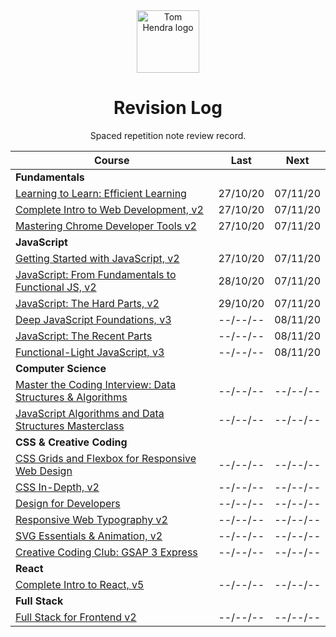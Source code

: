 <div align=center>
<img alt="Tom Hendra logo" src="https://res.cloudinary.com/tomhendra/image/upload/v1567091669/tomhendra-logo/tomhendra-logo-round-1024.png" width="100" />
<h1>Revision Log</h1>
<p>Spaced repetition note review record.</p>
</div>

| Course                                                                                                                   | Last     | Next     |
| ------------------------------------------------------------------------------------------------------------------------ | -------- | -------- |
| **Fundamentals**                                                                                                         |          |          |
| [Learning to Learn: Efficient Learning](10-learning-to-learn)                                                            | 27/10/20 | 07/11/20 |
| [Complete Intro to Web Development, v2](14-fem-beginner/1-complete-intro-to-web-development-v2)                          | 27/10/20 | 07/11/20 |
| [Mastering Chrome Developer Tools v2](14-fem-beginner/5-mastering-chrome-developer-tools-v2)                             | 27/10/20 | 07/11/20 |
| **JavaScript**                                                                                                           |          |          |
| [Getting Started with JavaScript, v2](14-fem-beginner/2-getting-started-with-javascript-v2)                              | 27/10/20 | 07/11/20 |
| [JavaScript: From Fundamentals to Functional JS, v2](14-fem-beginner/4-javascript-from-fundamentals-to-functional-js-v2) | 28/10/20 | 07/11/20 |
| [JavaScript: The Hard Parts, v2](15-fem-professional/1-javascript-the-hard-parts-v2)                                     | 29/10/20 | 07/11/20 |
| [Deep JavaScript Foundations, v3](15-fem-professional/2-deep-javascript-foundations-v3)                                  | --/--/-- | 08/11/20 |
| [JavaScript: The Recent Parts](15-fem-professional/3-javascript-the-recent-parts)                                        | --/--/-- | 08/11/20 |
| [Functional-Light JavaScript, v3](15-fem-professional/5-functional-light-javascript-v3)                                  | --/--/-- | 08/11/20 |
| **Computer Science**                                                                                                     |          |          |
| [Master the Coding Interview: Data Structures & Algorithms](11-master-the-coding-interview)                              | --/--/-- | --/--/-- |
| [JavaScript Algorithms and Data Structures Masterclass](3-algorithms-and-data-structures)                                | --/--/-- | --/--/-- |
| **CSS & Creative Coding**                                                                                                |          |          |
| [CSS Grids and Flexbox for Responsive Web Design](14-fem-beginner/3-css-grids-and-flexbox-for-responsive-web-design)     | --/--/-- | --/--/-- |
| [CSS In-Depth, v2](15-fem-professional/6-css-in-depth-v2)                                                                | --/--/-- | --/--/-- |
| [Design for Developers](16-fem-design-to-code/1-design-for-developers)                                                   | --/--/-- | --/--/-- |
| [Responsive Web Typography v2](16-fem-design-to-code/2-responsive-web-typography-v2)                                     | --/--/-- | --/--/-- |
| [SVG Essentials & Animation, v2](16-fem-design-to-code/3-svg-essentials-and-animation-v2)                                | --/--/-- | --/--/-- |
| [Creative Coding Club: GSAP 3 Express](https://www.creativecodingclub.com/courses/gsap-3-express)                        | --/--/-- | --/--/-- |
| **React**                                                                                                                |          |          |
| [Complete Intro to React, v5](15-fem-professional/)                                                                      | --/--/-- | --/--/-- |
| **Full Stack**                                                                                                           |          |          |
| [Full Stack for Frontend v2](15-fem-professional/7-full-stack-for-front-end-engineers-v2)                                | --/--/-- | --/--/-- |
